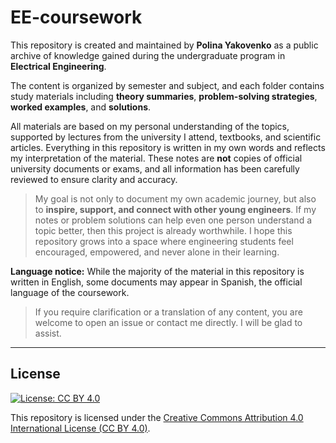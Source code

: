 # EE-coursework

This repository is created and maintained by **Polina Yakovenko** as a public archive of knowledge gained during the undergraduate program in **Electrical Engineering**.

The content is organized by semester and subject, and each folder contains study materials including **theory summaries**, **problem-solving strategies**, **worked examples**, and **solutions**.

All materials are based on my personal understanding of the topics, supported by lectures from the university I attend, textbooks, and scientific articles. Everything in this repository is written in my own words and reflects my interpretation of the material. These notes are **not** copies of official university documents or exams, and all information has been carefully reviewed to ensure clarity and accuracy.

> My goal is not only to document my own academic journey, but also to **inspire, support, and connect with other young engineers**. If my notes or problem solutions can help even one person understand a topic better, then this project is already worthwhile. I hope this repository grows into a space where engineering students feel encouraged, empowered, and never alone in their learning.

**Language notice:** While the majority of the material in this repository is written in English, some documents may appear in Spanish, the official language of the coursework.
> If you require clarification or a translation of any content, you are welcome to open an issue or contact me directly. I will be glad to assist.


---

## License

[![License: CC BY 4.0](https://img.shields.io/badge/License-CC%20BY%204.0-lightgrey.svg)](https://creativecommons.org/licenses/by/4.0/)

This repository is licensed under the [Creative Commons Attribution 4.0 International License (CC BY 4.0)](https://creativecommons.org/licenses/by/4.0/).

